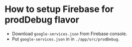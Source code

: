 # How to setup Firebase for prodDebug flavor
- Download `google-services.json` from Firebase console.
- Put `google-services.json` in in `./app/src/prodDebug`.